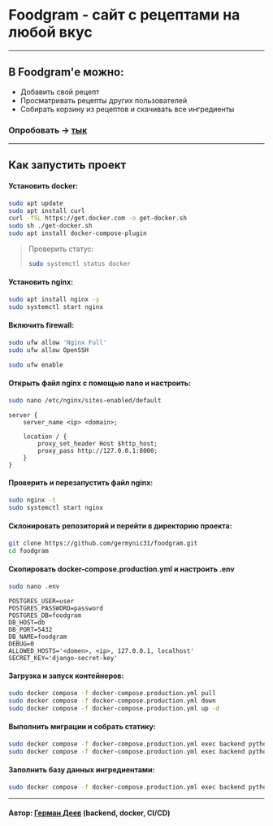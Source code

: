 # Foodgram - сайт с рецептами на любой вкус

---

## В Foodgram'е можно:
- Добавить свой рецепт
- Просматривать рецепты других пользователей
- Собирать корзину из рецептов и скачивать все ингредиенты

### Опробовать → [тык](https://foodgram31.ddns.net)

---

## Как запустить проект

#### Установить docker:

```bash
sudo apt update
sudo apt install curl
curl -fSL https://get.docker.com -o get-docker.sh
sudo sh ./get-docker.sh
sudo apt install docker-compose-plugin 
```

> Проверить статус:
> ```bash
> sudo systemctl status docker
> ```

#### Установить nginx:
```bash
sudo apt install nginx -y
sudo systemctl start nginx
```

#### Включить firewall:

```bash
sudo ufw allow 'Nginx Full'
sudo ufw allow OpenSSH

sudo ufw enable
```

#### Открыть файл nginx с помощью nano и настроить:

```bash
sudo nano /etc/nginx/sites-enabled/default
```


```nginx configuration
server {
    server_name <ip> <domain>;

    location / {
        proxy_set_header Host $http_host;
        proxy_pass http://127.0.0.1:8000;
    }
}
```

#### Проверить и перезапустить файл nginx:

```bash
sudo nginx -t
sudo systemctl start nginx
```

#### Склонировать репозиторий и перейти в директорию проекта:

```bash
git clone https://github.com/germynic31/foodgram.git
cd foodgram
```

#### Скопировать docker-compose.production.yml и настроить .env

```bash
sudo nano .env
```

```dotenv
POSTGRES_USER=user
POSTGRES_PASSWORD=password
POSTGRES_DB=foodgram
DB_HOST=db
DB_PORT=5432
DB_NAME=foodgram
DEBUG=0
ALLOWED_HOSTS='<domen>, <ip>, 127.0.0.1, localhost'
SECRET_KEY='django-secret-key'
```


#### Загрузка и запуск контейнеров:

```bash
sudo docker compose -f docker-compose.production.yml pull
sudo docker compose -f docker-compose.production.yml down
sudo docker compose -f docker-compose.production.yml up -d
```

#### Выполнить миграции и собрать статику:

```bash
sudo docker compose -f docker-compose.production.yml exec backend python manage.py migrate
sudo docker compose -f docker-compose.production.yml exec backend python manage.py collectstatic
```

#### Заполнить базу данных ингредиентами:

```bash
sudo docker compose -f docker-compose.production.yml exec backend python import_data_from_csv.py
```
---

#### Автор: [Герман Деев](https://github.com/germynic31) (backend, docker, CI/CD)
